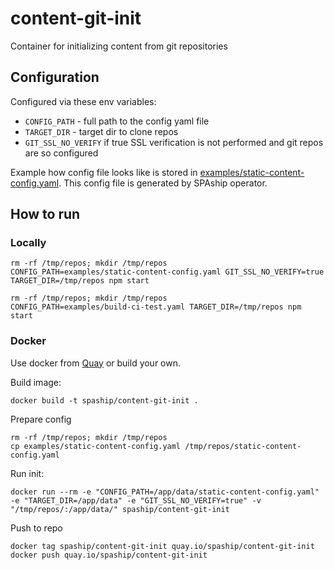 # content-git-init
Container for initializing content from git repositories

## Configuration

Configured via these env variables:
* `CONFIG_PATH` - full path to the config yaml file
* `TARGET_DIR` - target dir to clone repos
* `GIT_SSL_NO_VERIFY` if true SSL verification is not performed and git repos are so configured

Example how config file looks like is stored in [examples/static-content-config.yaml](examples/static-content-config.yaml).
This config file is generated by SPAship operator.

## How to run

### Locally

```shell
rm -rf /tmp/repos; mkdir /tmp/repos
CONFIG_PATH=examples/static-content-config.yaml GIT_SSL_NO_VERIFY=true TARGET_DIR=/tmp/repos npm start
```

```shell
rm -rf /tmp/repos; mkdir /tmp/repos
CONFIG_PATH=examples/build-ci-test.yaml TARGET_DIR=/tmp/repos npm start
```

### Docker

Use docker from [Quay](https://quay.io/repository/spaship/content-git-init) or build your own.

Build image:

```shell script
docker build -t spaship/content-git-init .
```

Prepare config
```shell script
rm -rf /tmp/repos; mkdir /tmp/repos
cp examples/static-content-config.yaml /tmp/repos/static-content-config.yaml
```

Run init:

```shell script
docker run --rm -e "CONFIG_PATH=/app/data/static-content-config.yaml" -e "TARGET_DIR=/app/data" -e "GIT_SSL_NO_VERIFY=true" -v "/tmp/repos/:/app/data/" spaship/content-git-init
```

Push to repo

```shell
docker tag spaship/content-git-init quay.io/spaship/content-git-init
docker push quay.io/spaship/content-git-init
```
